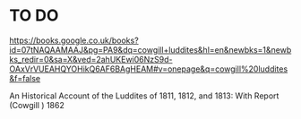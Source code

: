 # TO DO

https://books.google.co.uk/books?id=07tNAQAAMAAJ&pg=PA9&dq=cowgill+luddites&hl=en&newbks=1&newbks_redir=0&sa=X&ved=2ahUKEwi06NzS9d-OAxVrVUEAHQYOHikQ6AF6BAgHEAM#v=onepage&q=cowgill%20luddites&f=false

An Historical Account of the Luddites of 1811, 1812, and 1813: With Report (Cowgill ) 1862